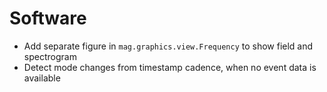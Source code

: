 # Software

- Add separate figure in `mag.graphics.view.Frequency` to show field and spectrogram
- Detect mode changes from timestamp cadence, when no event data is available
